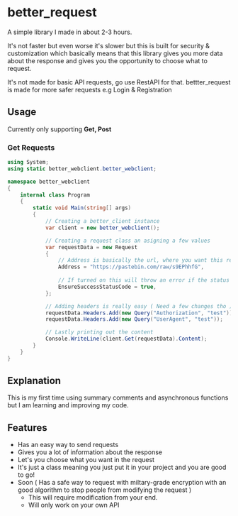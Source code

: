 # better_request
A simple library I made in about 2-3 hours.

It's not faster but even worse it's slower but this is built for security & customization
which basically means that this library gives you more data about the response and gives you the opportunity to choose what to request.

It's not made for basic API requests, go use RestAPI for that.
bettter_request is made for more safer requests e.g Login & Registration

## Usage

Currently only supporting **Get, Post**

### Get Requests

```csharp
using System;
using static better_webclient.better_webclient;

namespace better_webclient
{
    internal class Program
    {
        static void Main(string[] args)
        {
            // Creating a better_client instance
            var client = new better_webclient();

            // Creating a request class an asigning a few values
            var requestData = new Request
            {
                // Address is basically the url, where you want this request to go
                Address = "https://pastebin.com/raw/s9EPhhfG",
                
                // If turned on this will throw an error if the status code isn't success (200)
                EnsureSuccessStatusCode = true,
            };

            // Adding headers is really easy ( Need a few changes tho )
            requestData.Headers.Add(new Query("Authorization", "test"));
            requestData.Headers.Add(new Query("UserAgent", "test"));

            // Lastly printing out the content
            Console.WriteLine(client.Get(requestData).Content);
        }
    }
}
```

## Explanation

This is my first time using summary comments and asynchronous functions but I am learning and improving my code.

## Features

- Has an easy way to send requests
- Gives you a lot of information about the response
- Let's you choose what you want in the request
- It's just a class meaning you just put it in your project and you are good to go!
- Soon ( Has a safe way to request with miltary-grade encryption with an good algorithm to stop people from modifying the request )
  -  This will require modification from your end.
  -  Will only work on your own API

